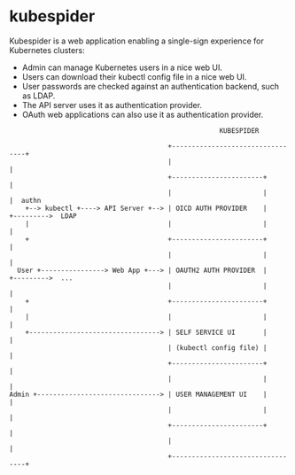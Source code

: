 # kubespider

Kubespider is a web application enabling a single-sign experience for Kubernetes clusters:

  * Admin can manage Kubernetes users in a nice web UI.
  * Users can download their kubectl config file in a nice web UI.
  * User passwords are checked against an authentication backend, such as LDAP.
  * The API server uses it as authentication provider.
  * OAuth web applications can also use it as authentication provider.

```
                                                     KUBESPIDER

                                        +---------------------------------+
                                        |                                 |
                                        +-----------------------+         |
                                        |                       |         |  authn
    +--> kubectl +----> API Server +--> | OICD AUTH PROVIDER    |         +--------->  LDAP
    |                                   |                       |         |
    +                                   +-----------------------+         |
                                        |                       |         |
  User +----------------> Web App +---> | OAUTH2 AUTH PROVIDER  |         +--------->  ...
                                        |                       |         |
    +                                   +-----------------------+         |
    |                                   |                       |         |
    +---------------------------------> | SELF SERVICE UI       |         |
                                        | (kubectl config file) |         |
                                        +-----------------------+         |
                                        |                       |         |
Admin +-------------------------------> | USER MANAGEMENT UI    |         |
                                        |                       |         |
                                        +-----------------------+         |
                                        |                                 |
                                        +---------------------------------+

```

